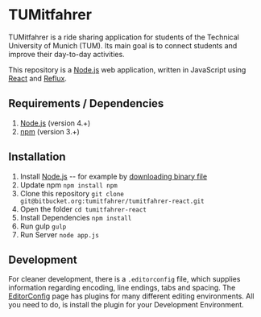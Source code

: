 # TUMitfahrer

TUMitfahrer is a ride sharing application for students of the Technical University of Munich (TUM). Its main goal is to connect students and improve their day-to-day activities.

This repository is a [Node.js](https://nodejs.org) web application, written in JavaScript using [React](https://facebook.github.io/react/) and [Reflux](https://github.com/reflux/refluxjs).

## Requirements / Dependencies

 1. [Node.js](https://nodejs.org) (version 4.+)
 2. [npm](https://www.npmjs.com/) (version 3.+)

## Installation

1. Install [Node.js](https://nodejs.org) -- for example by [downloading binary file](https://nodejs.org/en/download/)
2. Update npm
`npm install npm`
3. Clone this repository
`git clone git@bitbucket.org:tumitfahrer/tumitfahrer-react.git`
4. Open the folder
`cd tumitfahrer-react`
6. Install Dependencies
`npm install`
7. Run gulp
`gulp`
8. Run Server
`node app.js`

## Development

For cleaner development, there is a `.editorconfig` file, which supplies information regarding encoding, line endings, tabs and spacing. The [EditorConfig](http://editorconfig.org/) page has plugins for many different editing environments. All you need to do, is install the plugin for your Development Environment.
